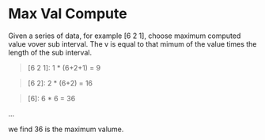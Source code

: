 Max Val Compute
===============

Given a series of data, for example [6 2 1], choose maximum computed value vover sub interval. The v is equal to that mimum of the value times the length of the sub interval.

> [6 2 1]: 1 \* (6+2+1) = 9

> [6 2]: 2 \* (6+2) = 16

> [6]: 6 \* 6 = 36

...

we find 36 is the maximum valume.
